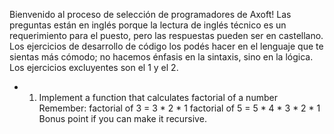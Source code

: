 Bienvenido al proceso de selección de programadores de Axoft!
Las preguntas están en inglés porque la lectura de inglés técnico es un requerimiento para el
puesto, pero las respuestas pueden ser en castellano. Los ejercicios de desarrollo de código los
podés hacer en el lenguaje que te sientas más cómodo; no hacemos énfasis en la sintaxis, sino en
la lógica. Los ejercicios excluyentes son el 1 y el 2.

- 1) Implement a function that calculates factorial of a number
Remember:
factorial of 3 = 3 * 2 * 1
factorial of 5 = 5 * 4 * 3 * 2 * 1
Bonus point if you can make it recursive.
